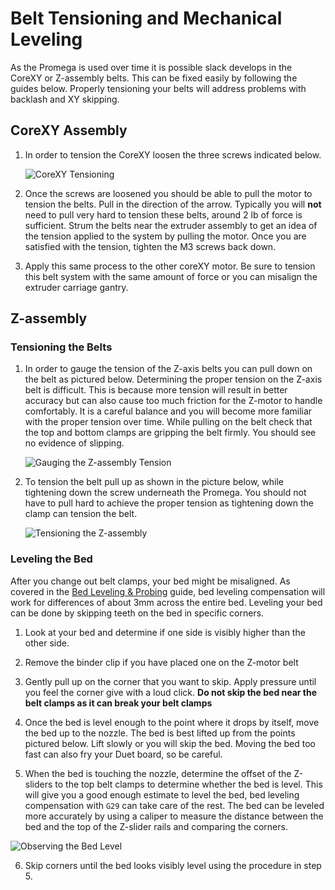 Belt Tensioning and Mechanical Leveling
=======================================

As the Promega is used over time it is possible slack develops in the CoreXY or
Z-assembly belts. This can be fixed easily by following the guides below.
Properly tensioning your belts will address problems with backlash and XY
skipping.

CoreXY Assembly
---------------

1.  In order to tension the CoreXY loosen the three screws indicated below.

    ![CoreXY Tensioning](http://promega.printm3d.com/uploads/images/gallery/2018-06-Jun/scaled-840-0/fw2DCeDS663UsIRN-tensioningcorexy.jpg)

2.  Once the screws are loosened you should be able to pull the motor to tension
    the belts. Pull in the direction of the arrow. Typically you will **not**
    need to pull very hard to tension these belts, around 2 lb of force is
    sufficient. Strum the belts near the extruder assembly to get an idea of the
    tension applied to the system by pulling the motor. Once you are satisfied
    with the tension, tighten the M3 screws back down.

3.  Apply this same process to the other coreXY motor. Be sure to tension this
    belt system with the same amount of force or you can misalign the extruder
    carriage gantry.

Z-assembly
----------

### Tensioning the Belts

1.  In order to gauge the tension of the Z-axis belts you can pull down on the
    belt as pictured below. Determining the proper tension on the Z-axis belt is
    difficult. This is because more tension will result in better accuracy but
    can also cause too much friction for the Z-motor to handle comfortably. It
    is a careful balance and you will become more familiar with the proper
    tension over time. While pulling on the belt check that the top and bottom
    clamps are gripping the belt firmly. You should see no evidence of slipping.

    ![Gauging the Z-assembly Tension](http://promega.printm3d.com/uploads/images/gallery/2018-06-Jun/scaled-840-0/W94X14FanYl02dp2-Belttension.jpg)

2.  To tension the belt pull up as shown in the picture below, while tightening
    down the screw underneath the Promega. You should not have to pull hard to
    achieve the proper tension as tightening down the clamp can tension the
    belt.

    ![Tensioning the Z-assembly](http://promega.printm3d.com/uploads/images/gallery/2018-06-Jun/scaled-840-0/xg91HFq6NPl3oF53-tensioningthebelt.jpg)

### Leveling the Bed

After you change out belt clamps, your bed might be misaligned. As covered in
the [Bed Leveling &
Probing](http://promega.printm3d.com/books/user-manual/page/bed-leveling-probing)
guide, bed leveling compensation will work for differences of about 3mm across
the entire bed. Leveling your bed can be done by skipping teeth on the bed in
specific corners.

1. Look at your bed and determine if one side is visibly higher than the other
side.

2. Remove the binder clip if you have placed one on the Z-motor belt

3. Gently pull up on the corner that you want to skip. Apply pressure until you
feel the corner give with a loud click. **Do not skip the bed near the belt
clamps as it can break your belt clamps**

4. Once the bed is level enough to the point where it drops by itself, move the
bed up to the nozzle. The bed is best lifted up from the points pictured below.
Lift slowly or you will skip the bed. Moving the bed too fast can also fry your
Duet board, so be careful.

5. When the bed is touching the nozzle, determine the offset of the Z-sliders to
the top belt clamps to determine whether the bed is level. This will give you a
good enough estimate to level the bed, bed leveling compensation with `G29` can
take care of the rest. The bed can be leveled more accurately by using a caliper
to measure the distance between the bed and the top of the Z-slider rails and
comparing the corners.

![Observing the Bed Level](http://promega.printm3d.com/uploads/images/gallery/2018-06-Jun/scaled-840-0/ZVLNWJ7ERVNSrBPG-distancebedcorners.jpg)

6. Skip corners until the bed looks visibly level using the procedure in step 5.
